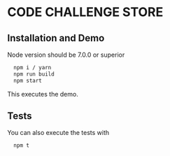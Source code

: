 CODE CHALLENGE STORE
=====================

## Installation and Demo

Node version should be 7.0.0 or superior

```sh
  npm i / yarn
  npm run build
  npm start
```

This executes the demo.

## Tests


You can also execute the tests with

```sh
  npm t
```